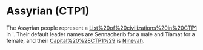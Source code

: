 # Assyrian (CTP1)

The Assyrian people represent a [List%20of%20civilizations%20in%20CTP1](civilization) in '. Their default leader names are Sennacherib for a male and Tiamat for a female, and their [Capital%20%28CTP1%29](capital) is [Ninevah](Ninevah).